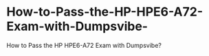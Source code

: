 # How-to-Pass-the-HP-HPE6-A72-Exam-with-Dumpsvibe-
How to Pass the HP HPE6-A72 Exam with Dumpsvibe?
